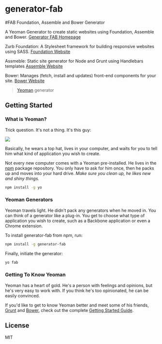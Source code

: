 # generator-fab 

#FAB Foundation, Assemble and Bower Generator

A Yeoman Generator to create static websites using Foundation, Assemble and Bower.
[Generator FAB Homepage](https://github.com/criticalmash/generator-fab)

Zurb Foundation: A Stylesheet framework for building responsive websites using SASS.
[Foundation Website](http://foundation.zurb.com)

Assmeble: Static site generator for Node and Grunt using Handlebars templates
[Assemble Website](http://assemble.io)

Bower: Manages (fetch, install and updates) front-end components for your site.
[Bower Website](http://bower.io)


> [Yeoman](http://yeoman.io) generator


## Getting Started

### What is Yeoman?

Trick question. It's not a thing. It's this guy:

![](http://i.imgur.com/JHaAlBJ.png)

Basically, he wears a top hat, lives in your computer, and waits for you to tell him what kind of application you wish to create.

Not every new computer comes with a Yeoman pre-installed. He lives in the [npm](https://npmjs.org) package repository. You only have to ask for him once, then he packs up and moves into your hard drive. *Make sure you clean up, he likes new and shiny things.*

```bash
npm install -g yo
```

### Yeoman Generators

Yeoman travels light. He didn't pack any generators when he moved in. You can think of a generator like a plug-in. You get to choose what type of application you wish to create, such as a Backbone application or even a Chrome extension.

To install generator-fab from npm, run:

```bash
npm install -g generator-fab
```

Finally, initiate the generator:

```bash
yo fab
```

### Getting To Know Yeoman

Yeoman has a heart of gold. He's a person with feelings and opinions, but he's very easy to work with. If you think he's too opinionated, he can be easily convinced.

If you'd like to get to know Yeoman better and meet some of his friends, [Grunt](http://gruntjs.com) and [Bower](http://bower.io), check out the complete [Getting Started Guide](https://github.com/yeoman/yeoman/wiki/Getting-Started).


## License

MIT
